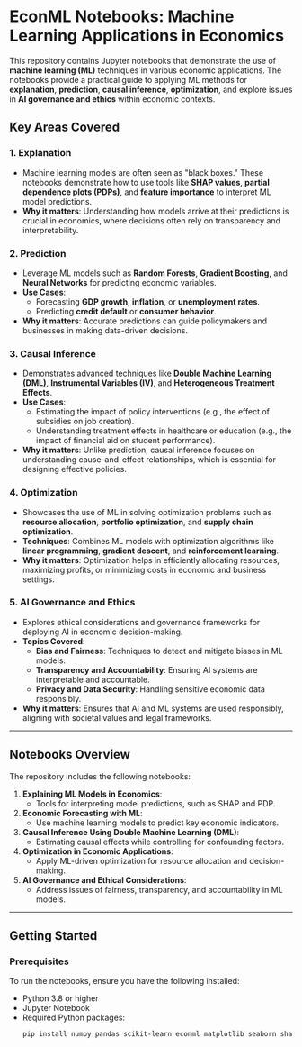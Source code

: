 # EconML Notebooks: Machine Learning Applications in Economics

This repository contains Jupyter notebooks that demonstrate the use of **machine learning (ML)** techniques in various economic applications. The notebooks provide a practical guide to applying ML methods for **explanation**, **prediction**, **causal inference**, **optimization**, and explore issues in **AI governance and ethics** within economic contexts.

## Key Areas Covered

### 1. **Explanation**
   - Machine learning models are often seen as "black boxes." These notebooks demonstrate how to use tools like **SHAP values**, **partial dependence plots (PDPs)**, and **feature importance** to interpret ML model predictions.
   - **Why it matters**: Understanding how models arrive at their predictions is crucial in economics, where decisions often rely on transparency and interpretability.

### 2. **Prediction**
   - Leverage ML models such as **Random Forests**, **Gradient Boosting**, and **Neural Networks** for predicting economic variables.
   - **Use Cases**:
     - Forecasting **GDP growth**, **inflation**, or **unemployment rates**.
     - Predicting **credit default** or **consumer behavior**.
   - **Why it matters**: Accurate predictions can guide policymakers and businesses in making data-driven decisions.

### 3. **Causal Inference**
   - Demonstrates advanced techniques like **Double Machine Learning (DML)**, **Instrumental Variables (IV)**, and **Heterogeneous Treatment Effects**.
   - **Use Cases**:
     - Estimating the impact of policy interventions (e.g., the effect of subsidies on job creation).
     - Understanding treatment effects in healthcare or education (e.g., the impact of financial aid on student performance).
   - **Why it matters**: Unlike prediction, causal inference focuses on understanding cause-and-effect relationships, which is essential for designing effective policies.

### 4. **Optimization**
   - Showcases the use of ML in solving optimization problems such as **resource allocation**, **portfolio optimization**, and **supply chain optimization**.
   - **Techniques**: Combines ML models with optimization algorithms like **linear programming**, **gradient descent**, and **reinforcement learning**.
   - **Why it matters**: Optimization helps in efficiently allocating resources, maximizing profits, or minimizing costs in economic and business settings.

### 5. **AI Governance and Ethics**
   - Explores ethical considerations and governance frameworks for deploying AI in economic decision-making.
   - **Topics Covered**:
     - **Bias and Fairness**: Techniques to detect and mitigate biases in ML models.
     - **Transparency and Accountability**: Ensuring AI systems are interpretable and accountable.
     - **Privacy and Data Security**: Handling sensitive economic data responsibly.
   - **Why it matters**: Ensures that AI and ML systems are used responsibly, aligning with societal values and legal frameworks.

---

## Notebooks Overview

The repository includes the following notebooks:

1. **Explaining ML Models in Economics**:
   - Tools for interpreting model predictions, such as SHAP and PDP.
2. **Economic Forecasting with ML**:
   - Use machine learning models to predict key economic indicators.
3. **Causal Inference Using Double Machine Learning (DML)**:
   - Estimating causal effects while controlling for confounding factors.
4. **Optimization in Economic Applications**:
   - Apply ML-driven optimization for resource allocation and decision-making.
5. **AI Governance and Ethical Considerations**:
   - Address issues of fairness, transparency, and accountability in ML models.

---

## Getting Started

### Prerequisites

To run the notebooks, ensure you have the following installed:
- Python 3.8 or higher
- Jupyter Notebook
- Required Python packages:
  ```bash
  pip install numpy pandas scikit-learn econml matplotlib seaborn shap jupyter
